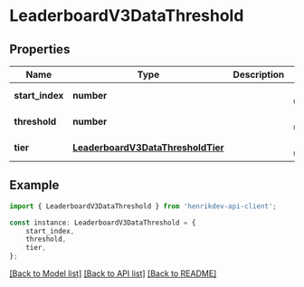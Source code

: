 # LeaderboardV3DataThreshold


## Properties

Name | Type | Description | Notes
------------ | ------------- | ------------- | -------------
**start_index** | **number** |  | [default to undefined]
**threshold** | **number** |  | [default to undefined]
**tier** | [**LeaderboardV3DataThresholdTier**](LeaderboardV3DataThresholdTier.md) |  | [default to undefined]

## Example

```typescript
import { LeaderboardV3DataThreshold } from 'henrikdev-api-client';

const instance: LeaderboardV3DataThreshold = {
    start_index,
    threshold,
    tier,
};
```

[[Back to Model list]](../README.md#documentation-for-models) [[Back to API list]](../README.md#documentation-for-api-endpoints) [[Back to README]](../README.md)
